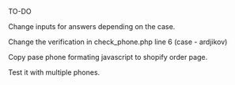 TO-DO

Change inputs for answers depending on the case.

Change the verification in check_phone.php line 6 (case - ardjikov)

Copy pase phone formating javascript to shopify order page.

Test it with multiple phones.